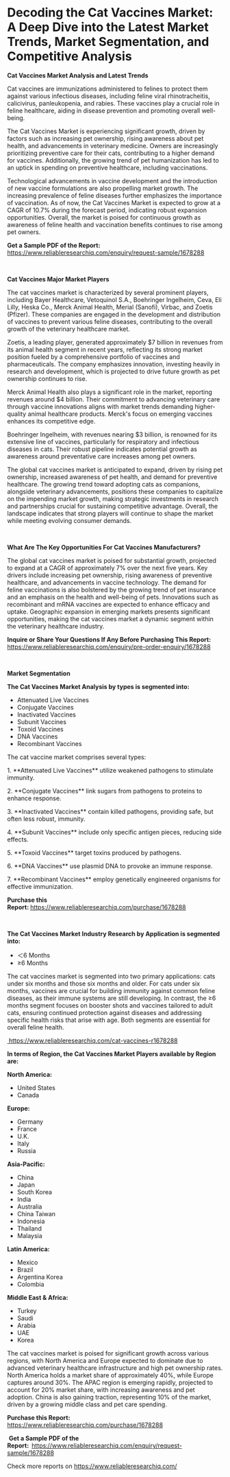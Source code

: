 <p><h1>Decoding the Cat Vaccines Market: A Deep Dive into the Latest Market Trends, Market Segmentation, and Competitive Analysis</h1></p><p><strong>Cat Vaccines Market Analysis and Latest Trends</strong></p>
<p><p>Cat vaccines are immunizations administered to felines to protect them against various infectious diseases, including feline viral rhinotracheitis, calicivirus, panleukopenia, and rabies. These vaccines play a crucial role in feline healthcare, aiding in disease prevention and promoting overall well-being. </p><p>The Cat Vaccines Market is experiencing significant growth, driven by factors such as increasing pet ownership, rising awareness about pet health, and advancements in veterinary medicine. Owners are increasingly prioritizing preventive care for their cats, contributing to a higher demand for vaccines. Additionally, the growing trend of pet humanization has led to an uptick in spending on preventive healthcare, including vaccinations. </p><p>Technological advancements in vaccine development and the introduction of new vaccine formulations are also propelling market growth. The increasing prevalence of feline diseases further emphasizes the importance of vaccination. As of now, the Cat Vaccines Market is expected to grow at a CAGR of 10.7% during the forecast period, indicating robust expansion opportunities. Overall, the market is poised for continuous growth as awareness of feline health and vaccination benefits continues to rise among pet owners.</p></p>
<p><strong>Get a Sample PDF of the Report:&nbsp;</strong> <a href="https://www.reliableresearchiq.com/enquiry/request-sample/1678288?utm_campaign=1141&utm_medium=2&utm_source=Github&utm_content=ia&utm_term=28122024&utm_id=cat-vaccines">https://www.reliableresearchiq.com/enquiry/request-sample/1678288</a></p>
<p>&nbsp;</p>
<p><strong>Cat Vaccines Major Market Players</strong></p>
<p><p>The cat vaccines market is characterized by several prominent players, including Bayer Healthcare, Vetoquinol S.A., Boehringer Ingelheim, Ceva, Eli Lilly, Heska Co., Merck Animal Health, Merial (Sanofi), Virbac, and Zoetis (Pfizer). These companies are engaged in the development and distribution of vaccines to prevent various feline diseases, contributing to the overall growth of the veterinary healthcare market.</p><p>Zoetis, a leading player, generated approximately $7 billion in revenues from its animal health segment in recent years, reflecting its strong market position fueled by a comprehensive portfolio of vaccines and pharmaceuticals. The company emphasizes innovation, investing heavily in research and development, which is projected to drive future growth as pet ownership continues to rise.</p><p>Merck Animal Health also plays a significant role in the market, reporting revenues around $4 billion. Their commitment to advancing veterinary care through vaccine innovations aligns with market trends demanding higher-quality animal healthcare products. Merck's focus on emerging vaccines enhances its competitive edge.</p><p>Boehringer Ingelheim, with revenues nearing $3 billion, is renowned for its extensive line of vaccines, particularly for respiratory and infectious diseases in cats. Their robust pipeline indicates potential growth as awareness around preventative care increases among pet owners.</p><p>The global cat vaccines market is anticipated to expand, driven by rising pet ownership, increased awareness of pet health, and demand for preventive healthcare. The growing trend toward adopting cats as companions, alongside veterinary advancements, positions these companies to capitalize on the impending market growth, making strategic investments in research and partnerships crucial for sustaining competitive advantage. Overall, the landscape indicates that strong players will continue to shape the market while meeting evolving consumer demands.</p></p>
<p>&nbsp;</p>
<p><strong>What Are The Key Opportunities For Cat Vaccines Manufacturers?</strong></p>
<p><p>The global cat vaccines market is poised for substantial growth, projected to expand at a CAGR of approximately 7% over the next five years. Key drivers include increasing pet ownership, rising awareness of preventive healthcare, and advancements in vaccine technology. The demand for feline vaccinations is also bolstered by the growing trend of pet insurance and an emphasis on the health and well-being of pets. Innovations such as recombinant and mRNA vaccines are expected to enhance efficacy and uptake. Geographic expansion in emerging markets presents significant opportunities, making the cat vaccines market a dynamic segment within the veterinary healthcare industry.</p></p>
<p><strong>Inquire or Share Your Questions If Any Before Purchasing This Report:</strong> <a href="https://www.reliableresearchiq.com/enquiry/pre-order-enquiry/1678288?utm_campaign=1141&utm_medium=2&utm_source=Github&utm_content=ia&utm_term=28122024&utm_id=cat-vaccines">https://www.reliableresearchiq.com/enquiry/pre-order-enquiry/1678288</a></p>
<p>&nbsp;</p>
<p><strong>Market Segmentation</strong></p>
<p><strong>The Cat Vaccines Market Analysis by types is segmented into:</strong></p>
<p><ul><li>Attenuated Live Vaccines</li><li>Conjugate Vaccines</li><li>Inactivated Vaccines</li><li>Subunit Vaccines</li><li>Toxoid Vaccines</li><li>DNA Vaccines</li><li>Recombinant Vaccines</li></ul></p>
<p><p>The cat vaccine market comprises several types: </p><p>1. **Attenuated Live Vaccines** utilize weakened pathogens to stimulate immunity.  </p><p>2. **Conjugate Vaccines** link sugars from pathogens to proteins to enhance response.  </p><p>3. **Inactivated Vaccines** contain killed pathogens, providing safe, but often less robust, immunity.  </p><p>4. **Subunit Vaccines** include only specific antigen pieces, reducing side effects.  </p><p>5. **Toxoid Vaccines** target toxins produced by pathogens.  </p><p>6. **DNA Vaccines** use plasmid DNA to provoke an immune response.  </p><p>7. **Recombinant Vaccines** employ genetically engineered organisms for effective immunization.</p></p>
<p><strong>Purchase this Report:&nbsp;</strong><a href="https://www.reliableresearchiq.com/purchase/1678288?utm_campaign=1141&utm_medium=2&utm_source=Github&utm_content=ia&utm_term=28122024&utm_id=cat-vaccines">https://www.reliableresearchiq.com/purchase/1678288</a></p>
<p>&nbsp;</p>
<p><strong>The Cat Vaccines Market Industry Research by Application is segmented into:</strong></p>
<p><ul><li>＜6 Months</li><li>≥6 Months</li></ul></p>
<p><p>The cat vaccines market is segmented into two primary applications: cats under six months and those six months and older. For cats under six months, vaccines are crucial for building immunity against common feline diseases, as their immune systems are still developing. In contrast, the ≥6 months segment focuses on booster shots and vaccines tailored to adult cats, ensuring continued protection against diseases and addressing specific health risks that arise with age. Both segments are essential for overall feline health.</p></p>
<p><a href="https://www.reliableresearchiq.com/cat-vaccines-r1678288?utm_campaign=1141&utm_medium=2&utm_source=Github&utm_content=ia&utm_term=28122024&utm_id=cat-vaccines">&nbsp;https://www.reliableresearchiq.com/cat-vaccines-r1678288</a></p>
<p><strong>In terms of Region, the Cat Vaccines Market Players available by Region are:</strong></p>
<p>
    <p> <strong> North America: </strong>
        <ul>
            <li>United States</li>
            <li>Canada</li>
        </ul>
        </p> 
    <p> <strong> Europe: </strong>
        <ul>
            <li>Germany</li>
            <li>France</li>
            <li>U.K.</li>
            <li>Italy</li>
            <li>Russia</li>
        </ul>
        </p> 
    <p> <strong> Asia-Pacific: </strong>
        <ul>
            <li>China</li>
            <li>Japan</li>
            <li>South Korea</li>
            <li>India</li>
            <li>Australia</li>
            <li>China Taiwan</li>
            <li>Indonesia</li>
            <li>Thailand</li>
            <li>Malaysia</li>
        </ul>
        </p> 
    <p> <strong> Latin America: </strong>
        <ul>
            <li>Mexico</li>
            <li>Brazil</li>
            <li>Argentina Korea</li>
            <li>Colombia</li>
        </ul>
        </p> 
    <p> <strong> Middle East & Africa: </strong>
        <ul>
            <li>Turkey</li>
            <li>Saudi</li>
            <li>Arabia</li>
            <li>UAE</li>
            <li>Korea</li>
        </ul>
    </p>
    </p>
<p><p>The cat vaccines market is poised for significant growth across various regions, with North America and Europe expected to dominate due to advanced veterinary healthcare infrastructure and high pet ownership rates. North America holds a market share of approximately 40%, while Europe captures around 30%. The APAC region is emerging rapidly, projected to account for 20% market share, with increasing awareness and pet adoption. China is also gaining traction, representing 10% of the market, driven by a growing middle class and pet care spending.</p></p>
<p><strong>Purchase this Report: </strong><a href="https://www.reliableresearchiq.com/purchase/1678288?utm_campaign=1141&utm_medium=2&utm_source=Github&utm_content=ia&utm_term=28122024&utm_id=cat-vaccines">https://www.reliableresearchiq.com/purchase/1678288</a></p>
<p>&nbsp;<strong>Get a Sample PDF of the Report:&nbsp;&nbsp;</strong><a href="https://www.reliableresearchiq.com/enquiry/request-sample/1678288?utm_campaign=1141&utm_medium=2&utm_source=Github&utm_content=ia&utm_term=28122024&utm_id=cat-vaccines">https://www.reliableresearchiq.com/enquiry/request-sample/1678288</a></p>
<p><strong></strong></p>
<p>Check more reports on <a href="https://www.reliableresearchiq.com/?utm_campaign=1141&utm_medium=2&utm_source=Github&utm_content=ia&utm_term=28122024&utm_id=cat-vaccines">https://www.reliableresearchiq.com/</a></p>